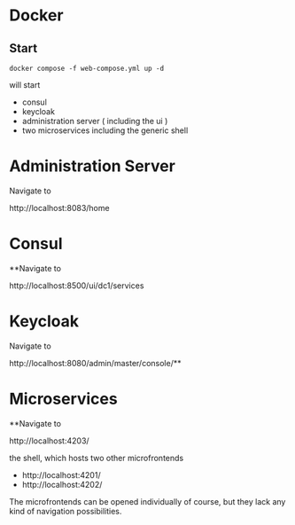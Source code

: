 # Docker

## Start

`docker compose -f web-compose.yml up -d`

will start
- consul
- keycloak
- administration server ( including the ui )
- two microservices including the generic shell

# Administration Server

Navigate to

http://localhost:8083/home

# Consul

**Navigate to

http://localhost:8500/ui/dc1/services

# Keycloak

Navigate to

http://localhost:8080/admin/master/console/**




# Microservices

**Navigate to

http://localhost:4203/

the shell, which hosts two other microfrontends

* http://localhost:4201/
* http://localhost:4202/

The microfrontends can be opened individually of course, but they lack any kind of navigation possibilities.